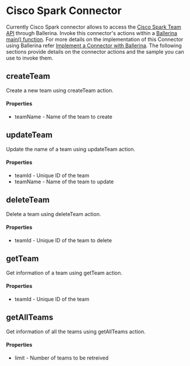 # Cisco Spark Connector

Currently Cisco Spark connector allows to access the [Cisco Spark Team API](https://developer.ciscospark.com/resource-teams.html) through Ballerina. Invoke this connector's actions within a [Ballerina main() function](https://github.com/saadsahibjan/cisco-spark-connector/blob/master/samples/ciscospark/ciscoSparkConnectorSample.bal). For more details on the implementation of this Connector using Ballerina refer [Implement a Connector with Ballerina](https://medium.com/@saad.sahibjan/implement-a-connector-with-ballerina-6781cd9a56fc). The following sections provide details on the connector actions and the sample you can use to invoke them.

## createTeam

Create a new team using createTeam action.

#### Properties

* teamName - Name of the team to create

## updateTeam

Update the name of a team using updateTeam action.

#### Properties

* teamId - Unique ID of the team
* teamName - Name of the team to update

## deleteTeam

Delete a team using deleteTeam action.

#### Properties

* teamId - Unique ID of the team to delete

## getTeam

Get information of a team using getTeam action.

#### Properties

* teamId - Unique ID of the team

## getAllTeams

Get information of all the teams using getAllTeams action.

#### Properties

* limit - Number of teams to be retreived
